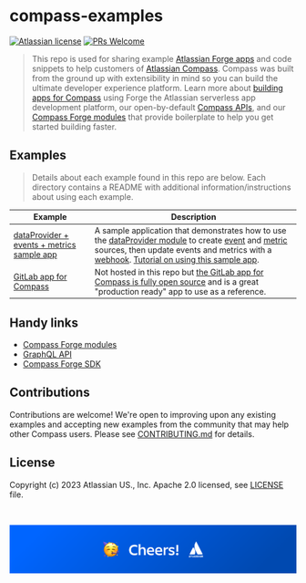 # compass-examples

[![Atlassian license](https://img.shields.io/badge/license-Apache%202.0-blue.svg?style=flat-square)](LICENSE) [![PRs Welcome](https://img.shields.io/badge/PRs-welcome-brightgreen.svg?style=flat-square)](CONTRIBUTING.md)

> This repo is used for sharing example [Atlassian Forge apps](https://developer.atlassian.com/platform/forge/) and code snippets to help customers of [Atlassian Compass](https://www.atlassian.com/software/compass). Compass was built from the ground up with extensibility in mind so you can build the ultimate developer experience platform. Learn more about [building apps for Compass](https://developer.atlassian.com/cloud/compass/integrations/get-started-integrating-with-Compass/) using Forge the Atlassian serverless app development platform, our open-by-default [Compass APIs](https://developer.atlassian.com/cloud/compass/graphql/), and our [Compass Forge modules](https://developer.atlassian.com/platform/forge/manifest-reference/modules/index-compass/) that provide boilerplate to help you get started building faster.

## Examples

> Details about each example found in this repo are below. Each directory contains a README with additional information/instructions about using each example.

| Example | Description | 
| ------- | ----------- |
| [dataProvider + events + metrics sample app]() | A sample application that demonstrates how to use the [dataProvider module](https://developer.atlassian.com/platform/forge/manifest-reference/modules/compass-data-provider/) to create [event](https://developer.atlassian.com/cloud/compass/components/send-events-using-rest-api/) and [metric](https://developer.atlassian.com/cloud/compass/components/create-connect-and-view-component-metrics/) sources, then update events and metrics with a [webhook](https://developer.atlassian.com/platform/forge/manifest-reference/modules/web-trigger/). [Tutorial on using this sample app](https://developer.atlassian.com/cloud/compass/integrations/create-a-data-provider-app/).|
| [GitLab app for Compass](https://github.com/atlassian-labs/gitlab-for-compass) | Not hosted in this repo but [the GitLab app for Compass is fully open source](https://github.com/atlassian-labs/gitlab-for-compass) and is a great "production ready" app to use as a reference.|

## Handy links

- [Compass Forge modules](https://developer.atlassian.com/platform/forge/manifest-reference/modules/index-compass/)
- [GraphQL API](https://developer.atlassian.com/cloud/compass/graphql/#queries_component)
- [Compass Forge SDK](https://www.npmjs.com/package/@atlassian/forge-graphql)


## Contributions

Contributions are welcome! We're open to improving upon any existing examples and accepting new examples from the community that may help other Compass users. Please see [CONTRIBUTING.md](CONTRIBUTING.md) for details.

## License

Copyright (c) 2023 Atlassian US., Inc.
Apache 2.0 licensed, see [LICENSE](LICENSE) file.

<br/>

[![With ❤️ from Atlassian](https://raw.githubusercontent.com/atlassian-internal/oss-assets/master/banner-cheers-light.png)](https://www.atlassian.com)
